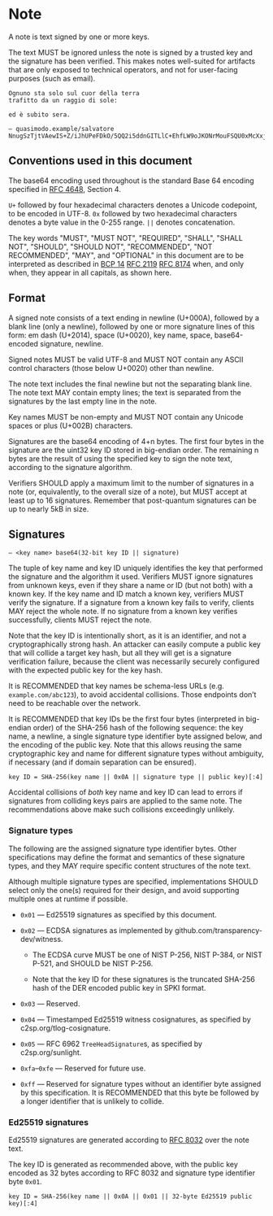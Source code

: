 # Note

A note is text signed by one or more keys.

The text MUST be ignored unless the note is signed by a trusted key and the
signature has been verified. This makes notes well-suited for artifacts that are
only exposed to technical operators, and not for user-facing purposes (such as
email).

```
Ognuno sta solo sul cuor della terra
trafitto da un raggio di sole:

ed è subito sera.

— quasimodo.example/salvatore NnugSzTjtVAewIS+Z/iJhUPeFDkO/5QQ2i5ddnGITLlC+EhfLW9oJKONrMouFSQU0xMcXxj99ihAQwaqP3ZekRwNtIc=
```

## Conventions used in this document

The base64 encoding used throughout is the standard Base 64 encoding specified
in [RFC 4648][], Section 4.

`U+` followed by four hexadecimal characters denotes a Unicode codepoint, to be
encoded in UTF-8. `0x` followed by two hexadecimal characters denotes a byte
value in the 0-255 range. `||` denotes concatenation.

The key words "MUST", "MUST NOT", "REQUIRED", "SHALL", "SHALL NOT", "SHOULD",
"SHOULD NOT", "RECOMMENDED", "NOT RECOMMENDED", "MAY", and "OPTIONAL" in this
document are to be interpreted as described in [BCP 14][] [RFC 2119][] [RFC
8174][] when, and only when, they appear in all capitals, as shown here.

[RFC 4648]: https://www.rfc-editor.org/rfc/rfc4648.html
[BCP 14]: https://www.rfc-editor.org/info/bcp14
[RFC 2119]: https://www.rfc-editor.org/rfc/rfc2119.html
[RFC 8174]: https://www.rfc-editor.org/rfc/rfc8174.html
[RFC 8032]: https://www.rfc-editor.org/rfc/rfc8032.html

## Format

A signed note consists of a text ending in newline (U+000A), followed by a blank
line (only a newline), followed by one or more signature lines of this form: em
dash (U+2014), space (U+0020), key name, space, base64-encoded signature,
newline.

Signed notes MUST be valid UTF-8 and MUST NOT contain any ASCII control
characters (those below U+0020) other than newline.

The note text includes the final newline but not the separating blank line. The
note text MAY contain empty lines; the text is separated from the signatures by
the last empty line in the note.

Key names MUST be non-empty and MUST NOT contain any Unicode spaces or plus
(U+002B) characters.

Signatures are the base64 encoding of 4+n bytes. The first four bytes in the
signature are the uint32 key ID stored in big-endian order. The remaining n
bytes are the result of using the specified key to sign the note text, according
to the signature algorithm.

Verifiers SHOULD apply a maximum limit to the number of signatures in a note
(or, equivalently, to the overall size of a note), but MUST accept at least up
to 16 signatures. Remember that post-quantum signatures can be up to nearly 5kB
in size.

## Signatures

    — <key name> base64(32-bit key ID || signature)

The tuple of key name and key ID uniquely identifies the key that performed the
signature and the algorithm it used. Verifiers MUST ignore signatures from
unknown keys, even if they share a name or ID (but not both) with a known key.
If the key name and ID match a known key, verifiers MUST verify the signature.
If a signature from a known key fails to verify, clients MAY reject the whole
note. If no signature from a known key verifies successfully, clients MUST
reject the note.

Note that the key ID is intentionally short, as it is an identifier, and not a
cryptographically strong hash. An attacker can easily compute a public key that
will collide a target key hash, but all they will get is a signature
verification failure, because the client was necessarily securely configured
with the expected public key for the key hash.

It is RECOMMENDED that key names be schema-less URLs (e.g. `example.com/abc123`),
to avoid accidental collisions. Those endpoints don’t need to be reachable over
the network.

It is RECOMMENDED that key IDs be the first four bytes (interpreted in
big-endian order) of the SHA-256 hash of the following sequence: the key name, a
newline, a single signature type identifier byte assigned below, and the
encoding of the public key. Note that this allows reusing the same cryptographic
key and name for different signature types without ambiguity, if necessary (and
if domain separation can be ensured).

    key ID = SHA-256(key name || 0x0A || signature type || public key)[:4]

Accidental collisions of *both* key name and key ID can lead to errors if
signatures from colliding keys pairs are applied to the same note. The
recommendations above make such collisions exceedingly unlikely.

### Signature types

The following are the assigned signature type identifier bytes. Other
specifications may define the format and semantics of these signature types, and
they MAY require specific content structures of the note text.

Although multiple signature types are specified, implementations SHOULD select
only the one(s) required for their design, and avoid supporting multiple ones at
runtime if possible.

* `0x01` — Ed25519 signatures as specified by this document.

* `0x02` — ECDSA signatures as implemented by github.com/transparency-dev/witness.

  * The ECDSA curve MUST be one of NIST P-256, NIST P-384, or NIST P-521, and
    SHOULD be NIST P-256.

  * Note that the key ID for these signatures is the truncated SHA-256 hash of
    the DER encoded public key in SPKI format.

* `0x03` — Reserved.

* `0x04` — Timestamped Ed25519 witness cosignatures, as specified by
  c2sp.org/tlog-cosignature.

* `0x05` — RFC 6962 `TreeHeadSignature`s, as specified by c2sp.org/sunlight.

* `0xfa`–`0xfe` — Reserved for future use.

* `0xff` — Reserved for signature types without an identifier byte assigned by
  this specification. It is RECOMMENDED that this byte be followed by a longer
  identifier that is unlikely to collide.

### Ed25519 signatures

Ed25519 signatures are generated according to [RFC 8032][] over the note text.

The key ID is generated as recommended above, with the public key encoded as 32
bytes according to RFC 8032 and signature type identifier byte `0x01`.

    key ID = SHA-256(key name || 0x0A || 0x01 || 32-byte Ed25519 public key)[:4]
